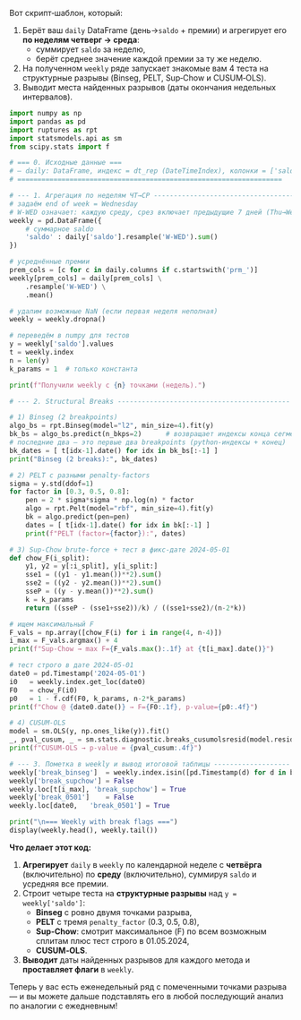 Вот скрипт‑шаблон, который:

1. Берёт ваш `daily` DataFrame (день→`saldo` + премии) и агрегирует его **по неделям четверг → среда**:  
   - суммирует `saldo` за неделю,  
   - берёт среднее значение каждой премии за ту же неделю.  
2. На полученном `weekly` ряде запускает знакомые вам 4 теста на структурные разрывы (Binseg, PELT, Sup‑Chow и CUSUM‑OLS).  
3. Выводит места найденных разрывов (даты окончания недельных интервалов).  

```python
import numpy as np
import pandas as pd
import ruptures as rpt
import statsmodels.api as sm
from scipy.stats import f

# === 0. Исходные данные ===
# – daily: DataFrame, индекс = dt_rep (DateTimeIndex), колонки = ['saldo','prm_90',…,'prm_mean1Y']
# ==================================================================

# --- 1. Агрегация по неделям ЧТ→СР -----------------------------------
# задаём end of week = Wednesday
# W-WED означает: каждую среду, срез включает предыдущие 7 дней (Thu→Wed)
weekly = pd.DataFrame({
    # суммарное saldo
    'saldo' : daily['saldo'].resample('W-WED').sum()
})

# усреднённые премии
prem_cols = [c for c in daily.columns if c.startswith('prm_')]
weekly[prem_cols] = daily[prem_cols] \
    .resample('W-WED') \
    .mean()

# удалим возможные NaN (если первая неделя неполная)
weekly = weekly.dropna()

# переведём в numpy для тестов
y = weekly['saldo'].values
t = weekly.index
n = len(y)
k_params = 1  # только константа

print(f"Получили weekly с {n} точками (недель).")

# --- 2. Structural Breaks -------------------------------------------

# 1) Binseg (2 breakpoints)
algo_bs = rpt.Binseg(model="l2", min_size=4).fit(y)
bk_bs = algo_bs.predict(n_bkps=2)      # возвращает индексы конца сегментов
# последние два — это первые два breakpoints (python‑индексы + конец)
bk_dates = [ t[idx-1].date() for idx in bk_bs[:-1] ]
print("Binseg (2 breaks):", bk_dates)

# 2) PELT с разными penalty‐factors
sigma = y.std(ddof=1)
for factor in [0.3, 0.5, 0.8]:
    pen = 2 * sigma*sigma * np.log(n) * factor
    algo = rpt.Pelt(model="rbf", min_size=4).fit(y)
    bk = algo.predict(pen=pen)
    dates = [ t[idx-1].date() for idx in bk[:-1] ]
    print(f"PELT (factor={factor}):", dates)

# 3) Sup‑Chow brute‑force + тест в фикс‑дате 2024‑05‑01
def chow_F(i_split):
    y1, y2 = y[:i_split], y[i_split:]
    sse1 = ((y1 - y1.mean())**2).sum()
    sse2 = ((y2 - y2.mean())**2).sum()
    sseP = ((y - y.mean())**2).sum()
    k = k_params
    return ((sseP - (sse1+sse2))/k) / ((sse1+sse2)/(n-2*k))

# ищем максимальный F
F_vals = np.array([chow_F(i) for i in range(4, n-4)])
i_max = F_vals.argmax() + 4
print(f"Sup‑Chow → max F={F_vals.max():.1f} at {t[i_max].date()}")

# тест строго в дате 2024‑05‑01
date0 = pd.Timestamp('2024-05-01')
i0   = weekly.index.get_loc(date0)
F0   = chow_F(i0)
p0   = 1 - f.cdf(F0, k_params, n-2*k_params)
print(f"Chow @ {date0.date()} → F={F0:.1f}, p‑value={p0:.4f}")

# 4) CUSUM‑OLS
model = sm.OLS(y, np.ones_like(y)).fit()
_, pval_cusum, _ = sm.stats.diagnostic.breaks_cusumolsresid(model.resid, ddof=0)
print(f"CUSUM‑OLS → p‑value = {pval_cusum:.4f}")

# --- 3. Пометка в weekly и вывод итоговой таблицы -------------------
weekly['break_binseg']  = weekly.index.isin([pd.Timestamp(d) for d in bk_dates])
weekly['break_supchow'] = False
weekly.loc[t[i_max], 'break_supchow'] = True
weekly['break_0501']    = False
weekly.loc[date0,   'break_0501'] = True

print("\n=== Weekly with break flags ===")
display(weekly.head(), weekly.tail())
```

**Что делает этот код:**

1. **Агрегирует** `daily` в `weekly` по календарной неделе с **четвёрга** (включительно) по **среду** (включительно), суммируя `saldo` и усредняя все премии.  
2. Строит четыре теста на **структурные разрывы** над `y = weekly['saldo']`:  
   - **Binseg** с ровно двумя точками разрыва,  
   - **PELT** с тремя `penalty_factor` (0.3, 0.5, 0.8),  
   - **Sup‑Chow**: смотрит максимальное \(F\) по всем возможным сплитам плюс тест строго в 01.05.2024,  
   - **CUSUM‑OLS**.  
3. **Выводит** даты найденных разрывов для каждого метода и **проставляет флаги** в `weekly`.  

Теперь у вас есть еженедельный ряд с помеченными точками разрыва — и вы можете дальше подставлять его в любой последующий анализ по аналогии с ежедневным!
